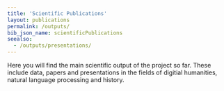 ```yaml
---
title: 'Scientific Publications'
layout: publications
permalink: /outputs/
bib_json_name: scientificPublications
seealso:
  - /outputs/presentations/
---
```


Here you will find the main scientific output of the project so far. These include data, papers and presentations in the fields of digitial humanities, natural language processing and history.
